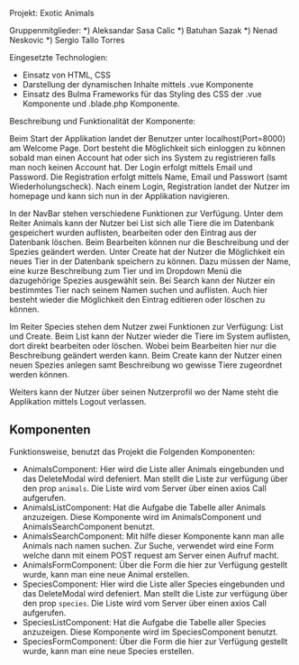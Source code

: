 Projekt: Exotic Animals

Gruppenmitglieder:
    *) Aleksandar Sasa Calic
    *) Batuhan Sazak
    *) Nenad Neskovic
    *) Sergio Tallo Torres

Eingesetzte Technologien:
 - Einsatz von HTML, CSS
 - Darstellung der dynamischen Inhalte mittels .vue Komponente
 - Einsatz des Bulma Frameworks für das Styling des CSS der .vue Komponente und .blade.php Komponente.


Beschreibung und Funktionalität der Komponente:

 Beim Start der Applikation landet der Benutzer unter localhost(Port=8000) am Welcome Page. Dort besteht die Möglichkeit sich einloggen zu können sobald man einen Account hat oder sich ins System zu registrieren falls man noch keinen Account hat. Der Login erfolgt mittels Email und Password. Die Registration erfolgt mittels Name, Email und Passwort (samt Wiederholungscheck). Nach einem Login, Registration landet der Nutzer im homepage und kann sich nun in der Applikation navigieren.

 In der NavBar stehen verschiedene Funktionen zur Verfügung. Unter dem Reiter Animals kann der Nutzer bei List sich alle Tiere die im Datenbank gespeichert wurden auflisten, bearbeiten oder den Eintrag aus der Datenbank löschen. Beim Bearbeiten können nur die Beschreibung und der Spezies geändert werden.
 Unter Create hat der Nutzer die Möglichkeit ein neues Tier in der Datenbank speichern zu können. Dazu müssen der Name, eine kurze Beschreibung zum Tier und im Dropdown Menü die dazugehörige Spezies ausgewählt sein.
 Bei Search kann der Nutzer ein bestimmtes Tier nach seinem Namen suchen und auflisten. Auch hier besteht wieder die Möglichkeit den Eintrag editieren oder löschen zu können.

 Im Reiter Species stehen dem Nutzer zwei Funktionen zur Verfügung: List und Create. Beim List kann der Nutzer wieder die Tiere im System auflisten, dort direkt bearbeiten oder löschen. Wobei beim Bearbeiten hier nur die Beschreibung geändert werden kann. Beim Create kann der Nutzer einen neuen Spezies anlegen samt Beschreibung wo gewisse Tiere zugeordnet werden können.

 Weiters kann der Nutzer über seinen Nutzerprofil wo der Name steht die Applikation mittels Logout verlassen.

 ## Komponenten

 Funktionsweise, benutzt das Projekt die Folgenden Komponenten:

 - AnimalsComponent: Hier wird die Liste aller Animals eingebunden und das DeleteModal wird defeniert. Man stellt die Liste zur verfügung über den prop `animals`. Die Liste wird vom Server über einen axios Call aufgerufen.
 - AnimalsListComponent: Hat die Aufgabe die Tabelle aller Animals anzuzeigen. Diese Komponente wird im AnimalsComponent und AnimalsSearchComponent benutzt.
 - AnimalsSearchComponent: Mit hilfe dieser Komponente kann man alle Animals nach namen suchen. Zur Suche, verwendet wird eine Form welche dann mit einem POST request am Server einen Aufruf macht.
 - AnimalsFormComponent: Über die Form die hier zur Verfügung gestellt wurde, kann man eine neue Animal erstellen.
 - SpeciesComponent: Hier wird die Liste aller Species eingebunden und das DeleteModal wird defeniert. Man stellt die Liste zur verfügung über den prop `species`. Die Liste wird vom Server über einen axios Call aufgerufen.
 - SpeciesListComponent: Hat die Aufgabe die Tabelle aller Species anzuzeigen. Diese Komponente wird im SpeciesComponent benutzt.
 - SpeciesFormComponent: Über die Form die hier zur Verfügung gestellt wurde, kann man eine neue Species erstellen.
